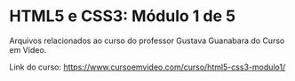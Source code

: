 # HTML5 e CSS3: Módulo 1 de 5
Arquivos relacionados ao curso do professor Gustava Guanabara do Curso em Vídeo.

Link do curso: https://www.cursoemvideo.com/curso/html5-css3-modulo1/
